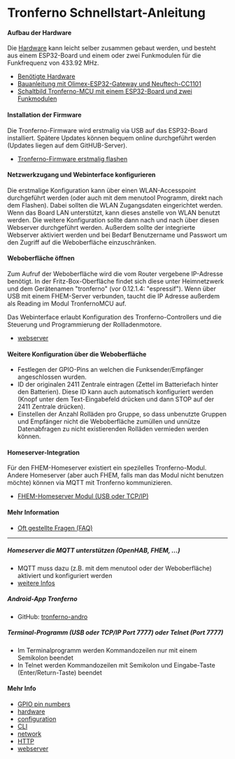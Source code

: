 # Tronferno Schnellstart-Anleitung


#### Aufbau der Hardware

Die [Hardware](hardware-de.md) kann leicht selber zusammen gebaut werden, und besteht aus einem ESP32-Board und einem oder zwei Funkmodulen für die Funkfrequenz von 433.92 MHz.

* [Benötigte Hardware](hardware-de.md)
* [Bauanleitung mit Olimex-ESP32-Gateway und Neuftech-CC1101](esp32gw_cc1101-de.md)
* [Schaltbild Tronferno-MCU mit einem ESP32-Board und zwei Funkmodulen](schematic.pdf)

#### Installation der Firmware
Die Tronferno-Firmware wird erstmalig via USB auf das ESP32-Board installiert. Spätere Updates können bequem online durchgeführt werden (Updates liegen auf dem GitHUB-Server).
* [Tronferno-Firmware erstmalig flashen](starter_flash-de.md)

#### Netzwerkzugang und Webinterface konfigurieren

Die erstmalige Konfiguration kann über einen WLAN-Accesspoint durchgeführt werden (oder auch mit dem menutool Programm, direkt nach dem Flashen).  Dabei sollten die WLAN Zugangsdaten eingerichtet werden. Wenn das Board LAN unterstützt, kann dieses anstelle von WLAN benutzt werden.  Die weitere Konfiguration sollte dann nach und nach über diesen Webserver durchgeführt werden.  Außerdem sollte der integrierte Webserver aktiviert werden und bei Bedarf Benutzername und Passwort um den Zugriff auf die Weboberfläche einzuschränken.

#### Weboberfläche öffnen

 Zum Aufruf der Weboberfläche wird die vom Router vergebene IP-Adresse benötigt. In der Fritz-Box-Oberfläche findet sich  diese unter Heimnetzwerk und dem Gerätenamen "tronferno" (vor 0.12.1.4: "espressif").  Wenn über USB mit einem FHEM-Server verbunden, taucht die IP Adresse außerdem als Reading im Modul TronfernoMCU auf.
 
Das Webinterface erlaubt Konfiguration des Tronferno-Controllers und die Steuerung und Programmierung der Rollladenmotore.

* [webserver](webserver.md)

#### Weitere Konfiguration über die Weboberfläche

* Festlegen der GPIO-Pins an welchen die Funksender/Empfänger angeschlossen wurden.
* ID der originalen 2411 Zentrale eintragen (Zettel im Batteriefach hinter den Batterien).  Diese ID kann auch automatisch konfiguriert werden (Knopf unter dem Text-Eingabefeld drücken und dann STOP auf der 2411 Zentrale drücken).
* Einstellen der Anzahl Rolläden pro Gruppe, so dass unbenutzte Gruppen und Empfänger nicht die Weboberfläche zumüllen und unnütze Datenabfragen zu nicht existierenden Rolläden vermieden werden können.


#### Homeserver-Integration

Für den FHEM-Homeserver existiert ein spezilelles Tronferno-Modul. Andere Homeserver (aber auch FHEM, falls man das Modul nicht benutzen möchte) können via MQTT mit Tronferno kommunizieren.

* [FHEM-Homeserver Modul (USB oder TCP/IP)](https://github.com/zwiebert/tronferno-fhem)


#### Mehr Information

* [Oft gestellte Fragen (FAQ)](starter_faq-de.md)



------------------
  
##### Homeserver die MQTT unterstützen (OpenHAB, FHEM, ...)
* MQTT muss dazu (z.B. mit dem menutool oder der Weboberfläche) aktiviert und konfiguriert werden
* [weitere Infos](https://github.com/zwiebert/tronferno-mcu-bin/blob/master/README.md)
     
##### Android-App Tronferno
* GitHub: [tronferno-andro](https://github.com/zwiebert/tronferno-andro)
           
##### Terminal-Programm (USB oder TCP/IP Port 7777) oder Telnet (Port 7777)
* Im Terminalprogramm werden Kommandozeilen nur mit einem Semikolon beendet
* In Telnet werden Kommandozeilen mit Semikolon und Eingabe-Taste (Enter/Return-Taste) beendet
     
     
#### Mehr Info
  * [GPIO pin numbers](pins.md)
  * [hardware](hardware.md)
  * [configuration](mcu_config.md)
  * [CLI](cli.md)
  * [network](network.md)
  * [HTTP](http.md)
  * [webserver](webserver.md)
  

